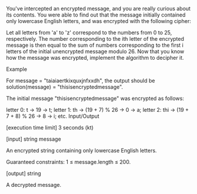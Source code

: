 You've intercepted an encrypted message, and you are really curious about its contents. You were able to find out that the message initially contained only lowercase English letters, and was encrypted with the following cipher:

Let all letters from 'a' to 'z' correspond to the numbers from 0 to 25, respectively.
The number corresponding to the ith letter of the encrypted message is then equal to the sum of numbers corresponding to the first i letters of the initial unencrypted message modulo 26.
Now that you know how the message was encrypted, implement the algorithm to decipher it.

Example

For message = "taiaiaertkixquxjnfxxdh", the output should be
solution(message) = "thisisencryptedmessage".

The initial message "thisisencryptedmessage" was encrypted as follows:

letter 0: t -> 19 -> t;
letter 1: th -> (19 + 7) % 26 -> 0 -> a;
letter 2: thi -> (19 + 7 + 8) % 26 -> 8 -> i;
etc.
Input/Output

[execution time limit] 3 seconds (kt)

[input] string message

An encrypted string containing only lowercase English letters.

Guaranteed constraints:
1 ≤ message.length ≤ 200.

[output] string

A decrypted message.

